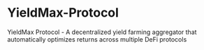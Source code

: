 # YieldMax-Protocol
YieldMax Protocol - A decentralized yield farming aggregator that automatically optimizes returns across multiple DeFi protocols
